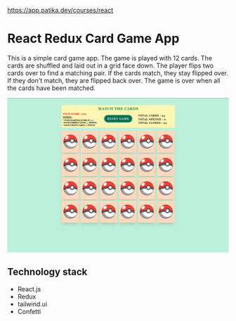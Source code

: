 https://app.patika.dev/courses/react

# React Redux Card Game App
This is a simple card game app. The game is played with 12 cards. The cards are shuffled and laid out in a grid face down. The player flips two cards over to find a matching pair. If the cards match, they stay flipped over. If they don't match, they are flipped back over. The game is over when all the cards have been matched.

![alt text](./src/assets/readme.png)


## Technology stack

- React.js
- Redux
- tailwind.ui
- Confetti
